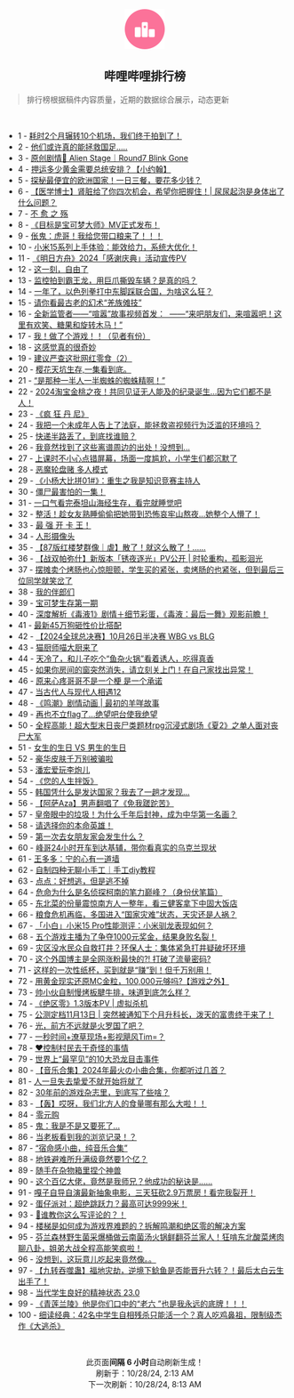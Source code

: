 <div align="center">
    <img src="./assets/icon_rank.png" alt="logo" />
    <h2>哔哩哔哩排行榜</h>
</div>

> 排行榜根据稿件内容质量，近期的数据综合展示，动态更新

<br />

<ul><li><span>1 - <a href=https://www.bilibili.com/BV1fVySYpEtH>耗时2个月辗转10个机场，我们终于拍到了！</a></span></li><li><span>2 - <a href=https://www.bilibili.com/BV1ngySYxEJx>他们或许真的能拯救国足.....</a></span></li><li><span>3 - <a href=https://www.bilibili.com/BV1wPySY8E6i>原创剧情🌠&nbsp;Alien&nbsp;Stage｜Round7&nbsp;Blink&nbsp;Gone</a></span></li><li><span>4 - <a href=https://www.bilibili.com/BV1boyzYVEge>押运多少黄金需要总统安排？【小约翰】</a></span></li><li><span>5 - <a href=https://www.bilibili.com/BV1ZDymYJE4Y>探秘最便宜的欧洲国家！一日三餐，要花多少钱？</a></span></li><li><span>6 - <a href=https://www.bilibili.com/BV1xnyDYqEmA>【医学博士】肾脏给了你四次机会，希望你把握住！|&nbsp;尿尿起泡是身体出了什么问题？</a></span></li><li><span>7 - <a href=https://www.bilibili.com/BV1KRyUYiEQx>不&nbsp;愈&nbsp;之&nbsp;殇</a></span></li><li><span>8 - <a href=https://www.bilibili.com/BV1HTy6YiEDu>《目标是宝可梦大师》MV正式发布！</a></span></li><li><span>9 - <a href=https://www.bilibili.com/BV1Q1yUYkEb1>伥鬼：虎哥！我给您带口粮来了！！！</a></span></li><li><span>10 - <a href=https://www.bilibili.com/BV1WWyDYvEr8>小米15系列上手体验：能效给力，系统大优化！</a></span></li><li><span>11 - <a href=https://www.bilibili.com/BV1Sa1WYuEo4>《明日方舟》2024「感谢庆典」活动宣传PV</a></span></li><li><span>12 - <a href=https://www.bilibili.com/BV19sybYsEb1>这一刻，自由了</a></span></li><li><span>13 - <a href=https://www.bilibili.com/BV1mYySYzEQt>监控拍到霸王龙，用巨爪撕毁车辆？是真的吗？</a></span></li><li><span>14 - <a href=https://www.bilibili.com/BV1Qe1xYyE7G>一年了，以色列拳打中东脚踩联合国，为啥这么狂？</a></span></li><li><span>15 - <a href=https://www.bilibili.com/BV1PTyQYKEnM>请你看最古老的幻术“羌族傩技”</a></span></li><li><span>16 - <a href=https://www.bilibili.com/BV1KoyUYNEbe>全新监管者——“喧嚣”故事视频首发：&nbsp;&nbsp;——“来吧朋友们，来喧嚣吧！这里有欢笑、糖果和旋转木马！”</a></span></li><li><span>17 - <a href=https://www.bilibili.com/BV1kzysYbE8d>我！做了个游戏！！（见者有份）</a></span></li><li><span>18 - <a href=https://www.bilibili.com/BV19x1WYGEiF>这感觉真的很奇妙</a></span></li><li><span>19 - <a href=https://www.bilibili.com/BV1vvy2YrE3L>建议严查这批网红零食（2）</a></span></li><li><span>20 - <a href=https://www.bilibili.com/BV1TaymYYE4e>樱花天坑生存,一集看到底。</a></span></li><li><span>21 - <a href=https://www.bilibili.com/BV1oQymYUEWV>“是那种一半人一半蜘蛛的蜘蛛精啊！”</a></span></li><li><span>22 - <a href=https://www.bilibili.com/BV1rYyXYTEkS>2024淘宝金桃之夜！共同见证无人能及的纪录诞生…因为它们都不是人！</a></span></li><li><span>23 - <a href=https://www.bilibili.com/BV1oQymYUEQQ>《疯&nbsp;狂&nbsp;丹&nbsp;尼》</a></span></li><li><span>24 - <a href=https://www.bilibili.com/BV1oVySYpEU2>我把一个未成年人告上了法庭，能拯救盗视频行为泛滥的环境吗？</a></span></li><li><span>25 - <a href=https://www.bilibili.com/BV15ByUY7ECf>快递半路丢了，到底找谁赔？</a></span></li><li><span>26 - <a href=https://www.bilibili.com/BV1ns1nYjEeb>我竟然找到了这些离谱周边的出处！没想到...</a></span></li><li><span>27 - <a href=https://www.bilibili.com/BV1K414YgEUw>上课时不小心点错屏幕，场面一度尴尬，小学生们都沉默了</a></span></li><li><span>28 - <a href=https://www.bilibili.com/BV1mi1WYvEBT>恶魔轮盘赌&nbsp;多人模式</a></span></li><li><span>29 - <a href=https://www.bilibili.com/BV1Kw1xYqEYg>《小杨大比拼01#》：重生之我是知识竞赛主持人</a></span></li><li><span>30 - <a href=https://www.bilibili.com/BV1zD1HY7EEC>僵尸最害怕的一集！</a></span></li><li><span>31 - <a href=https://www.bilibili.com/BV1Zc1PYZEde>一口气看完泰坦山海经生存，看完就睡觉吧</a></span></li><li><span>32 - <a href=https://www.bilibili.com/BV1aUyzYUErb>整活！趁女友熟睡偷偷把她带到恐怖哀牢山熬夜…她整个人懵了！</a></span></li><li><span>33 - <a href=https://www.bilibili.com/BV11pyDYKEyq>最&nbsp;强&nbsp;开&nbsp;卡&nbsp;王！</a></span></li><li><span>34 - <a href=https://www.bilibili.com/BV1g4ySYyEro>人形摄像头</a></span></li><li><span>35 - <a href=https://www.bilibili.com/BV1Kzy6YyEnE>【87版红楼梦群像｜虐】散了！就这么散了！……</a></span></li><li><span>36 - <a href=https://www.bilibili.com/BV1SdyDYCELL>【战双帕弥什】新版本「锈夜逐光」PV公开&nbsp;|&nbsp;时轮重构，孤影洄光</a></span></li><li><span>37 - <a href=https://www.bilibili.com/BV12dyZYoEbo>摆摊卖个烤肠也心惊胆颤，学生买的紧张，卖烤肠的也紧张，但到最后三位同学就笑岔了</a></span></li><li><span>38 - <a href=https://www.bilibili.com/BV1hQ1sY5EeZ>我的伴郎们</a></span></li><li><span>39 - <a href=https://www.bilibili.com/BV1Q81WYzE7b>宝可梦生存第一期</a></span></li><li><span>40 - <a href=https://www.bilibili.com/BV13T1FYMEDG>深度解析《毒液1》剧情＋细节彩蛋，《毒液：最后一舞》观影前瞻！</a></span></li><li><span>41 - <a href=https://www.bilibili.com/BV1CW1pYREyp>最新45万狗砸性价比搭配</a></span></li><li><span>42 - <a href=https://www.bilibili.com/BV1Tf1sYzEFM>【2024全球总决赛】10月26日半决赛&nbsp;WBG&nbsp;vs&nbsp;BLG</a></span></li><li><span>43 - <a href=https://www.bilibili.com/BV1gE1PYjEgn>猫厨师喵大厨来了</a></span></li><li><span>44 - <a href=https://www.bilibili.com/BV11hyRYjEke>天冷了，和儿子吃个“鱼杂火锅”看着诱人，吃得真香</a></span></li><li><span>45 - <a href=https://www.bilibili.com/BV1jVymY1EX1>如果你房间的窗突然消失，请立刻关上门！在自己家找出异常！</a></span></li><li><span>46 - <a href=https://www.bilibili.com/BV1pJy5YaEgN>原来心疼哥哥不是一个梗&nbsp;是一个承诺</a></span></li><li><span>47 - <a href=https://www.bilibili.com/BV1Mp1KYHEFJ>当古代人与现代人相遇12</a></span></li><li><span>48 - <a href=https://www.bilibili.com/BV1QKyUYuEa8>《鸣潮》剧情动画&nbsp;|&nbsp;最初的羊咩故事</a></span></li><li><span>49 - <a href=https://www.bilibili.com/BV1qwyXYbEdJ>再也不立flag了...绝望吧台使我绝望</a></span></li><li><span>50 - <a href=https://www.bilibili.com/BV1Yry2YqEPQ>全程高能！超大型末日丧尸类题材rpg沉浸式剧场《夏2》之单人面对丧尸大军</a></span></li><li><span>51 - <a href=https://www.bilibili.com/BV1zayUYHEJk>女生的生日&nbsp;VS&nbsp;男生的生日</a></span></li><li><span>52 - <a href=https://www.bilibili.com/BV1n5ykYzEpJ>豪华皮肤千万别被骗啦</a></span></li><li><span>53 - <a href=https://www.bilibili.com/BV1wMyQYvEpZ>潘宏爱玩李炮儿</a></span></li><li><span>54 - <a href=https://www.bilibili.com/BV111yQYuEbG>《您的人生拌饭》</a></span></li><li><span>55 - <a href=https://www.bilibili.com/BV1sJyUY8ECj>韩国凭什么是发达国家？我去了一趟才发现...</a></span></li><li><span>56 - <a href=https://www.bilibili.com/BV1ab1AYSEaW>【阿萨Aza】男声翻唱了《免我蹉跎苦》</a></span></li><li><span>57 - <a href=https://www.bilibili.com/BV1nx1nY1E6h>皇帝眼中的垃圾！为什么千年后封神，成为中华第一名画？</a></span></li><li><span>58 - <a href=https://www.bilibili.com/BV1AAySYcE7J>请选择你的本命英雄！</a></span></li><li><span>59 - <a href=https://www.bilibili.com/BV1LM14YpE8a>第一次去女朋友家会发生什么？</a></span></li><li><span>60 - <a href=https://www.bilibili.com/BV14gy2YZE9W>峰哥24小时开车到达基辅，带你看真实的乌克兰现状</a></span></li><li><span>61 - <a href=https://www.bilibili.com/BV1cB1KY3EwZ>王多多：宁的心有一道墙</a></span></li><li><span>62 - <a href=https://www.bilibili.com/BV1YyyUYVECt>自制四种无聊小手工｜手工diy教程</a></span></li><li><span>63 - <a href=https://www.bilibili.com/BV1FK1hYgE8g>点点：好想逃，但是逃不掉</a></span></li><li><span>64 - <a href=https://www.bilibili.com/BV1JGy6YAEEV>危命为什么是名侦探柯南的笔力巅峰？（身份伏笔篇）</a></span></li><li><span>65 - <a href=https://www.bilibili.com/BV1U9yUYTErv>东北菜的份量震惊南方人一整年，看三健客拿下中固大饭店</a></span></li><li><span>66 - <a href=https://www.bilibili.com/BV1Amy6YuE5Q>粮食危机再临，多国进入“国家灾难”状态，天灾还是人祸？</a></span></li><li><span>67 - <a href=https://www.bilibili.com/BV1WQykY5E9V>「小白」小米15&nbsp;Pro性能测评：小米驯龙表现如何？</a></span></li><li><span>68 - <a href=https://www.bilibili.com/BV1WAy6YuEb8>五个游戏主播为了争夺1000元奖金，结果身败名裂！</a></span></li><li><span>69 - <a href=https://www.bilibili.com/BV1hPyUY6Ec9>灾区没水民众自救打井？环保人士：集体紧急打井疑破坏环境</a></span></li><li><span>70 - <a href=https://www.bilibili.com/BV19kyUYyESo>这个外国博主是全网涨粉最快的?!&nbsp;打破了流量密码?</a></span></li><li><span>71 - <a href=https://www.bilibili.com/BV1RzyUYyEWc>这样的一次性纸杯，买到就是“赚”到！但千万别用！</a></span></li><li><span>72 - <a href=https://www.bilibili.com/BV1uqykY9E9a>用黄金现实还原MC金粒，100,000元够吗?【游戏之外】</a></span></li><li><span>73 - <a href=https://www.bilibili.com/BV1Bd1WYQEcZ>帅小伙自制慢烤板腱牛排，味道到底怎么样？</a></span></li><li><span>74 - <a href=https://www.bilibili.com/BV1udyDYCE7W>《绝区零》1.3版本PV&nbsp;|&nbsp;虚拟杀机</a></span></li><li><span>75 - <a href=https://www.bilibili.com/BV1oGymYLEKW>公测定档11月13日&nbsp;|&nbsp;突然被通知下个月升科长，泼天的富贵终于来了！</a></span></li><li><span>76 - <a href=https://www.bilibili.com/BV1JeyDYZEx7>光，前方不远就是火罗国了吧？</a></span></li><li><span>77 - <a href=https://www.bilibili.com/BV1pB1KY3EGT>一秒时间+潦草现场+影视飓风Tim=？</a></span></li><li><span>78 - <a href=https://www.bilibili.com/BV19syQYXEhn>❤️控制村民去干奇怪的事情</a></span></li><li><span>79 - <a href=https://www.bilibili.com/BV1DQyzY2ERB>世界上“最罕见”的10大恐龙目击事件</a></span></li><li><span>80 - <a href=https://www.bilibili.com/BV1BLy6YcEmm>【音乐合集】2024年最火の小曲合集，你都听过几首？</a></span></li><li><span>81 - <a href=https://www.bilibili.com/BV1W814YTEKp>人一旦失去挚爱不就开始将就了</a></span></li><li><span>82 - <a href=https://www.bilibili.com/BV15Wy6YREKJ>30年前的游戏杂志里，到底写了些啥？</a></span></li><li><span>83 - <a href=https://www.bilibili.com/BV1LzyUY2EGM>【轰】哎呀，我们北方人的食量哪有那么大啦！！</a></span></li><li><span>84 - <a href=https://www.bilibili.com/BV1FZ1NYzEtc>零元购</a></span></li><li><span>85 - <a href=https://www.bilibili.com/BV1Gu1PYpEGE>鬼：我是不是又要死了...</a></span></li><li><span>86 - <a href=https://www.bilibili.com/BV1qp1NYaE5P>当老板看到我的浏览记录！？</a></span></li><li><span>87 - <a href=https://www.bilibili.com/BV1AFymYsEw6>“宿命感小曲，纯音乐合集”</a></span></li><li><span>88 - <a href=https://www.bilibili.com/BV1yk1WYhERm>地铁避难所升满级竟然要1个亿？</a></span></li><li><span>89 - <a href=https://www.bilibili.com/BV1znykYvEgM>随手在杂物箱里捏个神兽</a></span></li><li><span>90 - <a href=https://www.bilibili.com/BV1sJyUY8EkF>这个百亿大佬，竟然是我师兄？他成功的秘诀是……</a></span></li><li><span>91 - <a href=https://www.bilibili.com/BV1h81WY6Eq8>嘎子自导自演最新抽象电影，三天狂砍2.9万票房！看完我裂开！</a></span></li><li><span>92 - <a href=https://www.bilibili.com/BV1JY1pYUEPd>蛋仔派对：超绝跳跃力？最高可达9999米！</a></span></li><li><span>93 - <a href=https://www.bilibili.com/BV1er1pYVEk8>👊谁教你这么写评论的？！</a></span></li><li><span>94 - <a href=https://www.bilibili.com/BV1rQ1xYAEtD>楼梯是如何成为游戏界难题的？拆解鸣潮和绝区零的解决方案</a></span></li><li><span>95 - <a href=https://www.bilibili.com/BV1iw1sYmEVz>芬兰森林野生菌采爆桶做云南菌汤火锅鲜翻芬兰家人！狂啃东北酸菜烤肉聊八卦，姐弟大战全程高能笑疯啦！</a></span></li><li><span>96 - <a href=https://www.bilibili.com/BV1kzymYoEvc>没想到，这玩意儿吃起来竟然像。。</a></span></li><li><span>97 - <a href=https://www.bilibili.com/BV1wb1sYcEoF>【九转吞噬蛊】福地灾劫，逆境下鲶鱼是否能晋升六转？！最后太白云生出手了！</a></span></li><li><span>98 - <a href=https://www.bilibili.com/BV1Z71WYmETW>当代学生良好的精神状态&nbsp;23.0</a></span></li><li><span>99 - <a href=https://www.bilibili.com/BV1wNyfYDENV>《青莲兰陵》他是你们口中的“老六&nbsp;”也是我永远的底牌！！！</a></span></li><li><span>100 - <a href=https://www.bilibili.com/BV1zbyWY7ENU>细读经典：42名中学生自相残杀只能活一个？真人吃鸡鼻祖，限制级杰作《大逃杀》</a></span></li></ul>

<br />

<p align=center>此页面<strong>间隔 6 小时</strong>自动刷新生成！<br>刷新于：10/28/24, 2:13 AM<br>下一次刷新：10/28/24, 8:13 AM</p>